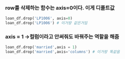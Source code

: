 ### row를 삭제하는 함수는 axis=0이다. 이게 디폴트값
```python
loan_df.drop('LP1006', axis=0)
loan_df.drop('LP1006') # 이거랑 같은거임
```

### axis = 1  ->컬럼이라고 안써줘도 바꿔주는 역할을 해줌
```python
loan_df.drop('married',axis = 1)
loan_df.drop('married',axis='columns') # 이거랑 똑같음
```